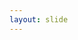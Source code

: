 ```yaml
---
layout: slide
---
```

<section data-markdown><script type="text/template">

{% include iftech_logo.html %}

# My kid Api
### Criando uma Rest API com Django e Python

<br>
[Renato César Lira Borges](https://github.com/rencesar)

29 de Novembro de 2018

</script></section>

<section data-markdown><script type="text/template">

## O que iremos abordar?

1. Teorica
    * O que são Rest APIs
    * Metodos HTTP
    * Como desenhar uma Rest API
    * Autenticação
2. Pratica
    * Setup Django Rest Framework
    * Criando `Serializers`
    * Criando meu primeiro `Endpoint`
    * Vamos Autenticar

</script></section>

<section data-markdown><script type="text/template">

## BUT WAIT!!
<img class="plain" width=50% src={{ "/images/whoareyou.gif" | prepend: site.baseurl }}>

</script></section>

<section data-markdown><script type="text/template">

## Quem sou eu

Renato César, Desenvolvedor de Software a mais de 2 anos.
Atualmente trabalho remotamente para [Broadsheet](https://www.broadsheet.com.au/) e curso Sistemas para Internet no IFPB.

</script></section>

<section data-markdown><script type="text/template">

## REST API?!
<img class="plain" width=50% src={{ "/images/masoqeisso.jpg" | prepend: site.baseurl }}>

</script></section>

<section data-markdown><script type="text/template">
### Representational State Transfer (REST)

Funciona como um comunicador entre qualquer aplicação e seu backend.

<img class="plain" width=40% src={{ "/images/rest-api-1.png" | prepend: site.baseurl }}>

</script></section>

<section data-markdown><script type="text/template">
## Para que serve
<br>
Para possibilitar uma comunicação entre diferentes streams (frameworks/linguagens), exemplo: 

* Aplicação movel (java)
* Front-end  (React)
* Back-end (Python)

</script></section>

<section data-markdown><script type="text/template">

## Como funciona

1. Cliente faz uma `request` `GET` para `myapi.com/movies/`
2. Servidor recebe requisição
3. Vai ao banco de dados pega os filmes
4. Retorna os filmes em `JSON` `response HTTP 200 (OK)`

</script></section>

<section data-markdown><script type="text/template">

## HTTP códigos

<img class="plain" width=70% src={{ "/images/http-codes.jpg" | prepend: site.baseurl }}>


</script></section>

<section data-markdown><script type="text/template">

## HTTP methods

<table>
    <tbody>
        <tr>
            <td>GET</td>
            <td>O método `GET` solicita a representação de um recurso específico.</td>
        </tr>
        <tr>
            <td>HEAD</td>
            <td> Idêntica ao método `GET`, porém sem conter o corpo da resposta.</td>
        </tr>
        <tr>
            <td>POST</td>
            <td>Utilizado para submeter uma entidade a um recurso específico.</td>
        </tr>
        <tr>
            <td>PUT</td>
            <td>O método `PUT` substitui dados de um objeto atual por outros.</td>
        </tr>
        <tr>
            <td>DELETE</td>
            <td>O método `DELETE` remove um recurso específico.</td>
        </tr>
        <tr>
            <td>PATCH</td>
            <td>O método `PATCH` é utilizado para aplicar modificações parciais em um recurso.</td>
        </tr>
    </tbody>
</table>


</script></section>

<section data-markdown><script type="text/template">

## Endpoints

<img class="plain" width=70% src={{ "/images/endpoint.png" | prepend: site.baseurl }}>


</script></section>

<section data-markdown><script type="text/template">

## Autenticação vs Autorização

1. Autenticação

    * Verificar credenciais (login)
    * Verificar se você é você

2. Autorização

    * Verificar se com certas credenciais contem autorização de acesso



</script></section>

<section data-markdown><script type="text/template">

## Tipos de Autenticações

1. [Basic Authentication](https://tools.ietf.org/html/rfc2617)
2. [HMAC (hash based message authentication)](https://tools.ietf.org/html/rfc2617)
3. [OAuth](https://tools.ietf.org/html/rfc6749)


click nos links e sera redirecinado para as RFCs

</script></section>

<section data-markdown><script type="text/template">

# Let's CODE!

<img class="plain" width=70% src={{ "/images/letscode.gif" | prepend: site.baseurl }}>

</script></section>
